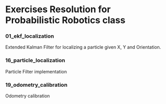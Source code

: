 # Exercises Resolution for Probabilistic Robotics class

### 01_ekf_localization
Extended Kalman Filter for localizing a particle given X, Y and Orientation.

### 16_particle_localization
Particle Filter implementation

### 19_odometry_calibration
Odometry calibration